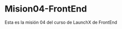 # Mision04-FrontEnd
Esta es la misión 04 del curso de LaunchX de FrontEnd
<img srch="https://user-images.githubusercontent.com/99146156/159143229-2059dbe3-f607-42e0-8db2-4173baefae94.jpg">
